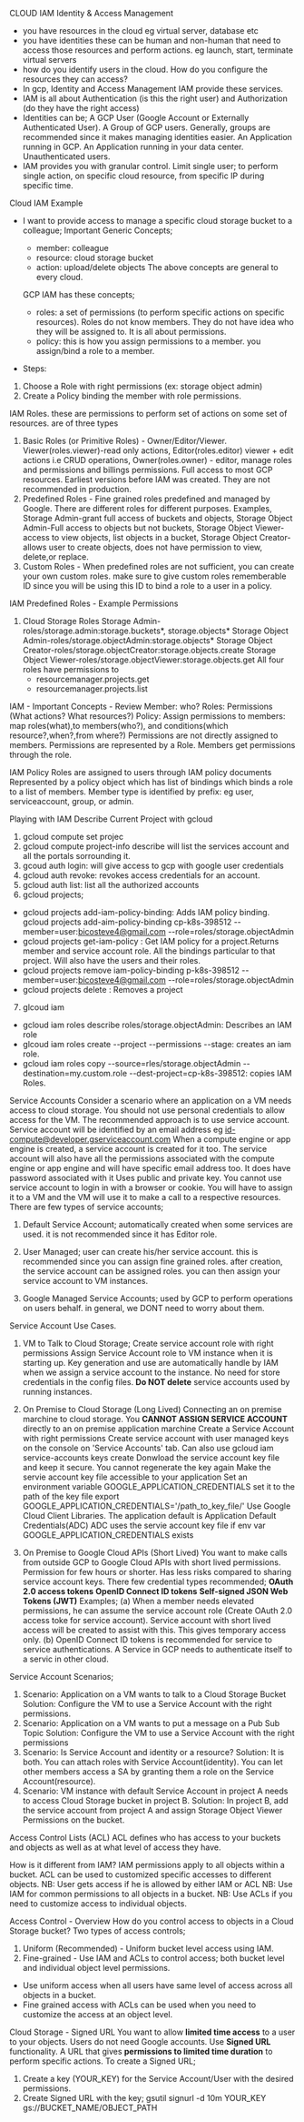 CLOUD IAM
Identity & Access Management

- you have resources in the cloud eg virtual server, database etc
- you have identities these can be human and non-human that need to access those resources and perform actions. eg launch, start, terminate virtual servers
- how do you identify users in the cloud. How do you configure the resources they can access?
- In gcp, Identity and Access Management IAM provide these services.
- IAM is all about Authentication (is this the right user) and Authorization (do they have the right access)
- Identities can be;
  A GCP User (Google Account or Externally Authenticated User).
  A Group of GCP users. Generally, groups are recommended since it makes managing identities easier.
  An Application running in GCP.
  An Application running in your data center.
  Unauthenticated users.
- IAM provides you with granular control.
  Limit single user; to perform single action, on specific cloud resource, from specific IP during specific time.

Cloud IAM Example

- I want to provide access to manage a specific cloud storage bucket to a colleague;
  Important Generic Concepts;

  - member: colleague
  - resource: cloud storage bucket
  - action: upload/delete objects
    The above concepts are general to every cloud.

  GCP IAM has these concepts;

  - roles: a set of permissions (to perform specific actions on specific resources). Roles do not know members. They do not have idea who they will be assigned to. It is all about permissions.
  - policy: this is how you assign permissions to a member. you assign/bind a role to a member.

- Steps:

1. Choose a Role with right permissions (ex: storage object admin)
2. Create a Policy binding the member with role permissions.

IAM Roles.
these are permissions to perform set of actions on some set of resources.
are of three types

1. Basic Roles (or Primitive Roles) - Owner/Editor/Viewer. Viewer(roles.viewer)-read only actions, Editor(roles.editor) viewer + edit actions i.e CRUD operations, Owner(roles.owner) - editor, manage roles and permissions and billings permissions. Full access to most GCP resources. Earliest versions before IAM was created. They are not recommended in production.
2. Predefined Roles - Fine grained roles predefined and managed by Google. There are different roles for different purposes. Examples, Storage Admin-grant full access of buckets and objects, Storage Object Admin-Full access to objects but not buckets, Storage Object Viewer-access to view objects, list objects in a bucket, Storage Object Creator-allows user to create objects, does not have permission to view, delete,or replace.
3. Custom Roles - When predefined roles are not sufficient, you can create your own custom roles. make sure to give custom roles rememberable ID since you will be using this ID to bind a role to a user in a policy.

IAM Predefined Roles - Example Permissions

1. Cloud Storage Roles
   Storage Admin-roles/storage.admin:storage.buckets*, storage.objects*
   Storage Object Admin-roles/storage.objectAdmin:storage.objects\*
   Storage Object Creator-roles/storage.objectCreator:storage.objects.create
   Storage Object Viewer-roles/storage.objectViewer:storage.objects.get
   All four roles have permissions to
   - resourcemanager.projects.get
   - resourcemanager.projects.list

IAM - Important Concepts - Review
Member: who?
Roles: Permissions (What actions? What resources?)
Policy: Assign permissions to members: map roles(what),to members(who?), and conditions(which resource?,when?,from where?)
Permissions are not directly assigned to members. Permissions are represented by a Role. Members get permissions through the role.

IAM Policy
Roles are assigned to users through IAM policy documents
Represented by a policy object which has list of bindings which binds a role to a list of members.
Member type is identified by prefix: eg user, serviceaccount, group, or admin.

Playing with IAM
Describe Current Project with gcloud

1. gcloud compute set projec <project name>
2. gcloud compute project-info describe <current project>
   will list the services account and all the portals sorrounding it.
3. gcoud auth login: will give access to gcp with google user credentials
4. gcloud auth revoke: revokes access credentials for an account.
5. gcloud auth list: list all the authorized accounts
6. gcloud projects;

- gcloud projects add-iam-policy-binding: Adds IAM policy binding. gcloud projects add-aim-policy-binding cp-k8s-398512 --member=user:bicosteve4@gmail.com --role=roles/storage.objectAdmin
- gcloud projects get-iam-policy <project-name>: Get IAM policy for a project.Returns member and service account role. All the bindings particular to that project. Will also have the users and their roles.
- gcloud projects remove iam-policy-binding p-k8s-398512 --member=user:bicosteve4@gmail.com --role=roles/storage.objectAdmin
- gcloud projects delete <project-id>: Removes a project

7. glcoud iam

- gcloud iam roles describe roles/storage.objectAdmin: Describes an IAM role
- glcoud iam roles create --project --permissions --stage: creates an iam role.
- gcloud iam roles copy --source=rles/storage.objectAdmin --destination=my.custom.role --dest-project=cp-k8s-398512: copies IAM Roles.

Service Accounts
Consider a scenario where an application on a VM needs access to cloud storage.
You should not use personal credentials to allow access for the VM.
The recommended approach is to use service account.
Service account will be identified by an email address eg id-compute@developer.gserviceaccount.com
When a compute engine or app engine is created, a service account is created for it too.
The service account will also have all the permissions associated with the compute engine or app engine and will have specific email address too.
It does have password associated with it
Uses public and private key.
You cannot use service account to login in with a browser or cookie. You will have to assign it to a VM and the VM will use it to make a call to a respective resources.
There are few types of service accounts;

1. Default Service Account;
   automatically created when some services are used.
   it is not recommended since it has Editor role.

2. User Managed;
   user can create his/her service account.
   this is recommended since you can assign fine grained roles.
   after creation, the service account can be assigned roles.
   you can then assign your service account to VM instances.

3. Google Managed Service Accounts;
   used by GCP to perform operations on users behalf.
   in general, we DONT need to worry about them.

Service Account Use Cases.

1. VM to Talk to Cloud Storage;
   Create service account role with right permissions
   Assign Service Account role to VM instance when it is starting up.
   Key generation and use are automatically handle by IAM when we assign a service account to the instance.
   No need for store credentials in the config files.
   **Do NOT delete** service accounts used by running instances.

2. On Premise to Cloud Storage (Long Lived)
   Connecting an on premise marchine to cloud storage.
   You **CANNOT ASSIGN SERVICE ACCOUNT** directly to an on premise application marchine
   Create a Service Account with right permissions
   Create service account with user managed keys on the console on 'Service Accounts' tab.
   Can also use gcloud iam service-accounts keys create
   Donwload the service account key file and keep it secure.
   You cannot regenerate the key again
   Make the servie account key file accessible to your application
   Set an environment variable GOOGLE_APPLICATION_CREDENTIALS
   set it to the path of the key file
   export GOOGLE_APPLICATION_CREDENTIALS='/path_to_key_file/'
   Use Google Cloud Client Libraries. The application default is Application Default Credentials(ADC)
   ADC uses the servie account key file if env var GOOGLE_APPLICATION_CREDENTIALS exists

3. On Premise to Google Cloud APIs (Short Lived)
   You want to make calls from outside GCP to Google Cloud APIs with short lived permissions.
   Permission for few hours or shorter.
   Has less risks compared to sharing service account keys.
   There few credential types recommended;
   **OAuth 2.0 access tokens**
   **OpenID Connect ID tokens**
   **Self-signed JSON Web Tokens (JWT)**
   Examples;
   (a) When a member needs elevated permissions, he can assume the service account role (Create OAuth 2.0 access toke for service account). Service account with short lived access will be created to assist with this. This gives temporary access only.
   (b) OpenID Connect ID tokens is recommended for service to service authentications. A Service in GCP needs to authenticate itself to a servic in other cloud.

Service Account Scenarios;

1. Scenario: Application on a VM wants to talk to a Cloud Storage Bucket
   Solution: Configure the VM to use a Service Account with the right permissions.
2. Scenario: Application on a VM wants to put a message on a Pub Sub Topic
   Solution: Configure the VM to use a Service Account with the right permissions
3. Scenario: Is Service Account and identity or a resource?
   Solution: It is both. You can attach roles with Service Account(identity). You can let other members access a SA by granting them a role on the Service Account(resource).
4. Scenario: VM instance with default Service Account in project A needs to access Cloud Storage bucket in project B.
   Solution: In project B, add the service account from project A and assign Storage Object Viewer Permissions on the bucket.

Access Control Lists (ACL)
ACL defines who has access to your buckets and objects as well as at what level of access they have.

How is it different from IAM?
IAM permissions apply to all objects within a bucket.
ACL can be used to customized specific accesses to different objects.
NB: User gets access if he is allowed by either IAM or ACL
NB: Use IAM for common permissions to all objects in a bucket.
NB: Use ACLs if you need to customize access to individual objects.

Access Control - Overview
How do you control access to objects in a Cloud Storage bucket?
Two types of access controls;

1. Uniform (Recommended) - Uniform bucket level access using IAM.
2. Fine-grained - Use IAM and ACLs to control access;
   both bucket level and individual object level permissions.

- Use uniform access when all users have same level of access across all objects in a bucket.
- Fine grained access with ACLs can be used when you need to customize the access at an object level.

Cloud Storage - Signed URL
You want to allow **limited time access** to a user to your objects.
Users do not need Google accounts.
Use **Signed URL** functionality.
A URL that gives **permissions to limited time duration** to perform specific actions.
To create a Signed URL;

1. Create a key (YOUR_KEY) for the Service Account/User with the desired permissions.
2. Create Signed URL with the key;
   gsutil signurl -d 10m YOUR_KEY gs://BUCKET_NAME/OBJECT_PATH
